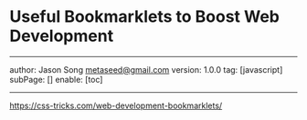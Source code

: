 # Useful Bookmarklets to Boost Web Development
---
author: Jason Song <metaseed@gmail.com>
version: 1.0.0
tag: [javascript]
subPage: []
enable: [toc]

---

https://css-tricks.com/web-development-bookmarklets/